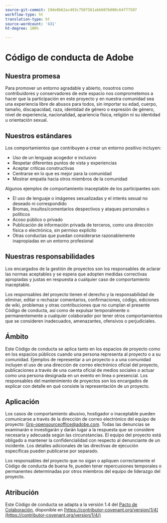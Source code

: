 ```yaml
---
source-git-commit: 19de0b62ac493c7507581abb607b008c64f77597
workflow-type: ht
translation-type: ht
source-wordcount: '431'
ht-degree: 100%

---
```

# Código de conducta de Adobe

## Nuestra promesa

Para promover un entorno agradable y abierto,
nosotros como contribuidores y conservadores de este espacio nos comprometemos a hacer que la participación en este proyecto y en nuestra comunidad sea una experiencia libre de abusos para todos,
sin importar su edad, cuerpo, tamaño, discapacidad, raza, identidad de género o expresión de género, nivel de experiencia,
nacionalidad, apariencia física, religión
ni su identidad u orientación sexual.

## Nuestros estándares

Los comportamientos que contribuyen a crear un entorno positivo
incluyen:

* Uso de un lenguaje acogedor e inclusivo
* Respetar diferentes puntos de vista y experiencias
* Aceptar críticas constructivas
* Centrarse en lo que es mejor para la comunidad
* Mostrar empatía hacia otros miembros de la comunidad

Algunos ejemplos de comportamiento inaceptable de los participantes son:

* El uso de lenguaje o imágenes sexualizadas y el interés sexual no deseado ni correspondido
* Bromas, insultos/comentarios despectivos y ataques personales o políticos
* Acoso público o privado
* Publicación de información privada de terceros, como una dirección física o electrónica,
sin permiso explícito
* Otras conductas que puedan considerarse razonablemente inapropiadas en
un entorno profesional

## Nuestras responsabilidades

Los encargados de la gestión de proyectos son los responsables de aclarar las normas aceptables
y se espera que adopten medidas correctivas apropiadas y justas
en respuesta a cualquier caso de comportamiento inaceptable.

Los responsables del proyecto tienen el derecho y la responsabilidad de eliminar, editar o
rechazar comentarios, confirmaciones, código, ediciones de wiki, problemas y otras contribuciones
que no cumplan el presente Código de conducta, así como de expulsar temporalmente
o permanentemente a cualquier colaborador por tener otros comportamientos que se consideren inadecuados,
amenazantes, ofensivos o perjudiciales.

## Ámbito

Este Código de conducta se aplica tanto en los espacios de proyecto como en los espacios públicos
cuando una persona representa al proyecto o a su comunidad. Ejemplos de
representar a un proyecto o a una comunidad incluyen el uso de una dirección de correo electrónico oficial del proyecto,
publicaciones a través de una cuenta oficial de medios sociales o actuar como una persona designada
en un evento en línea o presencial. Los responsables del mantenimiento de proyectos
son los encargados de explicar con detalle en qué consiste la representación de un proyecto.

## Aplicación

Los casos de comportamiento abusivo, hostigador o inaceptable pueden 
comunicarse a través de la dirección de correo electrónico del equipo de proyecto: Grp-opensourceoffice@adobe.com. Todas
las denuncias se examinarán e investigarán y darán lugar a la respuesta que
se considere necesaria y adecuada según las circunstancias. El equipo del proyecto
está obligado a mantener la confidencialidad con respecto al denunciante de un incidente.
Los detalles adicionales de las directivas de ejecución específicas pueden publicarse por separado.

Los responsables del proyecto que no sigan o apliquen correctamente el Código de conducta
de buena fe, pueden tener repercusiones temporales o permanentes determinadas por otros
miembros del equipo de liderazgo del proyecto.

## Atribución

Este Código de conducta se adapta a la versión 1.4 del [Pacto de Colaboración](https://contributor-covenant.org),
disponible en [https://contributor-covenant.org/version/1/4](https://contributor-covenant.org/version/1/4/)
